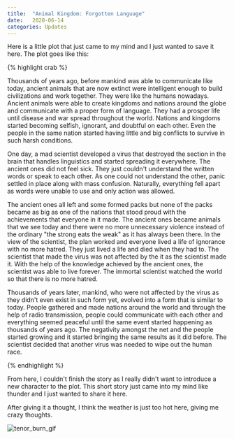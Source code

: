```yaml
---
title:  "Animal Kingdom: Forgotten Language"
date:   2020-06-14
categories: Updates
---
```


Here is a little plot that just came to my mind and I just wanted to save it here.
The plot goes like this:

{% highlight crab %}

Thousands of years ago, before mankind was able to communicate like today, ancient animals that are now extinct were intelligent enough to build civilizations and work together.
They were like the humans nowadays.
Ancient animals were able to create kingdoms and nations around the globe and communicate with a proper form of language.
They had a prosper life until disease and war spread throughout the world.
Nations and kingdoms started becoming selfish, ignorant, and doubtful on each other.
Even the people in the same nation started having little and big conflicts to survive in such harsh conditions.

One day, a mad scientist developed a virus that destroyed the section in the brain that handles linguistics and started spreading it everywhere.
The ancient ones did not feel sick.
They just couldn't understand the written words or speak to each other.
As one could not understand the other, panic settled in place along with mass confusion.
Naturally, everything fell apart as words were unable to use and only action was allowed.

The ancient ones all left and some formed packs but none of the packs became as big as one of the nations that stood proud with the achievements that everyone in it made.
The ancient ones became animals that we see today and there were no more unnecessary violence instead of the ordinary "the strong eats the weak" as it has always been there.
In the view of the scientist, the plan worked and everyone lived a life of ignorance with no more hatred.
They just lived a life and died when they had to.
The scientist that made the virus was not affected by the it as the scientist made it.
With the help of the knowledge achieved by the ancient ones, the scientist was able to live forever.
The immortal scientist watched the world so that there is no more hatred.

Thousands of years later, mankind, who were not affected by the virus as they didn't even exist in such form yet, evolved into a form that is similar to today.
People gathered and made nations around the world and through the help of radio transmission, people could communicate with each other and everything seemed peaceful until the same event started happening as thousands of years ago.
The negativity amongst the net and the people started growing and it started bringing the same results as it did before.
The scientist decided that another virus was needed to wipe out the human race.

{% endhighlight %}

From here, I couldn't finish the story as I really didn't want to introduce a new character to the plot.
This short story just came into my mind like thunder and I just wanted to share it here.

After giving it a thought, I think the weather is just too hot here, giving me crazy thoughts.

![tenor_burn_gif](https://media1.tenor.com/images/4faafe42aa7265478a8e9ad509e9a6fe/tenor.gif?itemid=5078122)